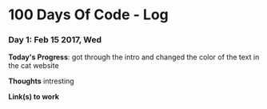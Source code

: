 # 100 Days Of Code - Log

### Day 1: Feb 15 2017, Wed

**Today's Progress**: got through the intro and changed the color of the text in the cat website

**Thoughts** intresting 

**Link(s) to work**

